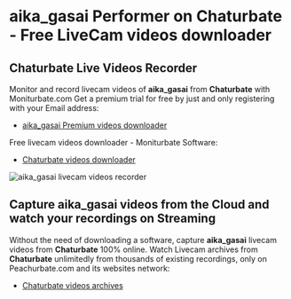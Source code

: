 # aika_gasai Performer on Chaturbate - Free LiveCam videos downloader

## Chaturbate Live Videos Recorder

Monitor and record livecam videos of **aika_gasai** from **Chaturbate** with Moniturbate.com
Get a premium trial for free by just and only registering with your Email address:
* [aika_gasai Premium videos downloader](https://moniturbate.com/request-demo-licence-key.html)

Free livecam videos downloader - Moniturbate Software:
* [Chaturbate videos downloader](https://moniturbate.com/moniturbate-download-software.html)

![aika_gasai livecam videos recorder](https://peachurnet.com/templates/moniturbate-software.png)


## Capture aika_gasai videos from the Cloud and watch your recordings on Streaming

Without the need of downloading a software, capture **aika_gasai** livecam videos from **Chaturbate** 100% online.
Watch Livecam archives from **Chaturbate** unlimitedly from thousands of existing recordings, only on Peachurbate.com and its websites network:
* [Chaturbate videos archives](https://peachurnet.com/)